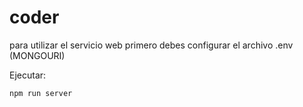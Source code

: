 # coder

para utilizar el servicio web primero debes configurar el archivo .env (MONGOURI)

Ejecutar: 
```sh
npm run server
```
